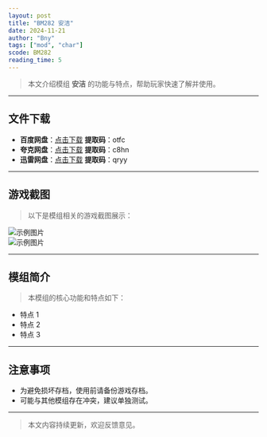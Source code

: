 ```yaml
---
layout: post
title: "BM282 安洁"
date: 2024-11-21
author: "Bny"
tags: ["mod", "char"]
scode: BM282
reading_time: 5
---
```


> 本文介绍模组 **安洁** 的功能与特点，帮助玩家快速了解并使用。

---





## 文件下载
- **百度网盘**：[点击下载](https://pan.baidu.com/s/1Xoeg1aiJVdo-3iNkFQmw1Q?pwd=otfc)  **提取码**：otfc  
- **夸克网盘**：[点击下载](https://pan.quark.cn/s/5a0fe8c2a334?pwd=c8hn)  **提取码**：c8hn  
- **迅雷网盘**：[点击下载](https://pan.xunlei.com/s/VOCCbS5MqAcAIIak7HP7nuawA1?pwd=qryy)  **提取码**：qryy  

---

## 游戏截图
> 以下是模组相关的游戏截图展示：

![示例图片](https://example.com/screenshot1.jpg)  
![示例图片](https://example.com/screenshot2.jpg)

---

## 模组简介
> 本模组的核心功能和特点如下：
- 特点 1
- 特点 2
- 特点 3

---

## 注意事项
- 为避免损坏存档，使用前请备份游戏存档。
- 可能与其他模组存在冲突，建议单独测试。

---

> 本文内容持续更新，欢迎反馈意见。
